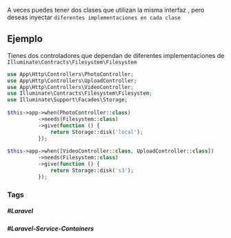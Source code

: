 A veces puedes tener dos clases que utilizan la misma interfaz , pero deseas inyectar `diferentes implementaciones en cada clase`


## Ejemplo

Tienes dos controladores que dependan de diferentes implementaciones de `Illuminate\Contracts\Filesystem\Filesystem`


```php
use App\Http\Controllers\PhotoController;
use App\Http\Controllers\UploadController;
use App\Http\Controllers\VideoController;
use Illuminate\Contracts\Filesystem\Filesystem;
use Illuminate\Support\Facades\Storage;
 
$this->app->when(PhotoController::class)
          ->needs(Filesystem::class)
          ->give(function () {
              return Storage::disk('local');
          });
 
$this->app->when([VideoController::class, UploadController::class])
          ->needs(Filesystem::class)
          ->give(function () {
              return Storage::disk('s3');
          });
```

### Tags
##### #Laravel 
##### #Laravel-Service-Containers
